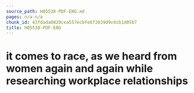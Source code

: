 ```yaml
---
source_path: H05538-PDF-ENG.md
pages: n/a-n/a
chunk_id: 43fdada0820cea557ecbfe6f2839d9c4cb1d05b7
title: H05538-PDF-ENG
---
```

# it comes to race, as we heard from women again and again while researching workplace relationships
